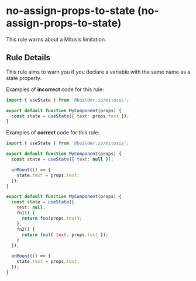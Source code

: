 # no-assign-props-to-state (no-assign-props-to-state)

This rule warns about a Mitosis limitation.

## Rule Details

This rule aims to warn you if you declare a variable with the same name as a state property.

Examples of **incorrect** code for this rule:

```js
import { useState } from '@builder.io/mitosis';

export default function MyComponent(props) {
  const state = useState({ text: props.text });
}
```

Examples of **correct** code for this rule:

```js
import { useState } from '@builder.io/mitosis';

export default function MyComponent(props) {
  const state = useState({ text: null });

  onMount(() => {
    state.text = props.text;
  });
}

export default function MyComponent(props) {
  const state = useState({
    text: null,
    fn1() {
      return foo(props.text);
    },
    fn2() {
      return foo({ text: props.text });
    }
  });

  onMount(() => {
    state.text = props.text;
  });
}
```
